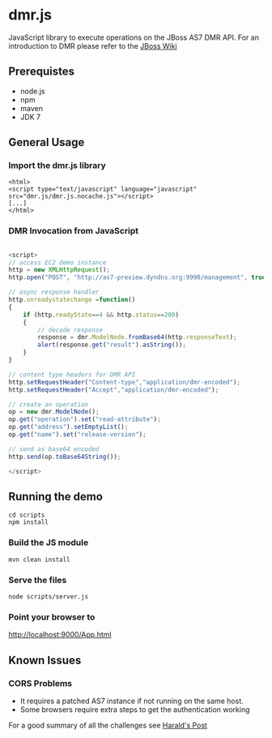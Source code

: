 
# dmr.js

JavaScript library to execute operations on the JBoss AS7 DMR API.
For an introduction to DMR please refer to the [JBoss Wiki](https://docs.jboss.org/author/display/AS7/Detyped+management+and+the+jboss-dmr+library)

## Prerequistes

- node.js
- npm
- maven
- JDK 7

## General Usage

### Import the dmr.js library

```
<html>
<script type="text/javascript" language="javascript" src="dmr.js/dmr.js.nocache.js"></script>
[...]
</html>
```

### DMR Invocation from JavaScript

```javascript

<script>
// access EC2 demo instance
http = new XMLHttpRequest();
http.open("POST", "http://as7-preview.dyndns.org:9990/management", true);

// async response handler
http.onreadystatechange =function()
{
    if (http.readyState==4 && http.status==200)
    {
        // decode response
        response = dmr.ModelNode.fromBase64(http.responseText);
        alert(response.get("result").asString());
    }
}

// content type headers for DMR API
http.setRequestHeader("Content-type","application/dmr-encoded");
http.setRequestHeader("Accept","application/dmr-encoded");

// create an operation
op = new dmr.ModelNode();
op.get("operation").set("read-attribute");
op.get("address").setEmptyList();
op.get("name").set("release-version");

// send as base64 encoded
http.send(op.toBase64String());

</script>
```

## Running the demo

```
cd scripts
npm install
```

### Build the JS module

```
mvn clean install
```

### Serve the files

```
node scripts/server.js
```

### Point your browser to

[http://localhost:9000/App.html](http://localhost:9000/App.html)


## Known Issues

### CORS Problems

- It requires a patched AS7 instance if not running on the same host.
- Some browsers require extra steps to get the authentication working

For a good summary of all the challenges see [Harald's Post](http://haraldpehl.blogspot.de/2013/03/independent-jboss-admin-console.html )



